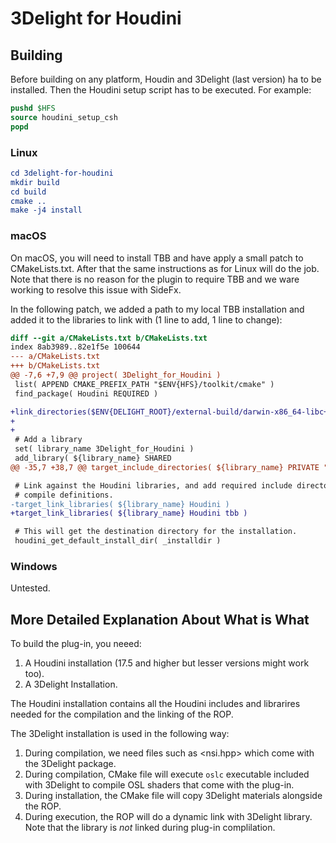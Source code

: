 # 3Delight for Houdini

## Building

Before building on any platform, Houdin and 3Delight (last version) ha to be
installed.  Then the Houdini setup script has to be executed.
For example:
```csh
pushd $HFS
source houdini_setup_csh
popd
```

### Linux

```cmake
cd 3delight-for-houdini
mkdir build
cd build
cmake ..
make -j4 install
```

### macOS

On macOS, you will need to install TBB and have apply a small patch to CMakeLists.txt.
After that the same instructions as for Linux will do the job. Note that there
is no reason for the plugin to require TBB and we ware working to resolve this
issue with SideFx.

In the following patch, we added a path to my local TBB installation and
added it to the libraries to link with (1 line to add, 1 line to change):

```patch
diff --git a/CMakeLists.txt b/CMakeLists.txt
index 8ab3989..82e1f5e 100644
--- a/CMakeLists.txt
+++ b/CMakeLists.txt
@@ -7,6 +7,9 @@ project( 3Delight_for_Houdini )
 list( APPEND CMAKE_PREFIX_PATH "$ENV{HFS}/toolkit/cmake" )
 find_package( Houdini REQUIRED )

+link_directories($ENV{DELIGHT_ROOT}/external-build/darwin-x86_64-libc++/tbb/lib)
+
+
 # Add a library
 set( library_name 3Delight_for_Houdini )
 add_library( ${library_name} SHARED
@@ -35,7 +38,7 @@ target_include_directories( ${library_name} PRIVATE "$ENV{DELIGHT}/include"  )

 # Link against the Houdini libraries, and add required include directories and
 # compile definitions.
-target_link_libraries( ${library_name} Houdini )
+target_link_libraries( ${library_name} Houdini tbb )

 # This will get the destination directory for the installation.
 houdini_get_default_install_dir( _installdir )
```

### Windows

Untested.

## More Detailed Explanation About What is What

To build the plug-in, you neeed:

1. A Houdini installation (17.5 and higher but lesser versions might work too).
2. A 3Delight Installation.

The Houdini installation contains all the  Houdini includes and librarires
needed for the compilation and the linking of the ROP.

The 3Delight installation is used in the following way:

1. During compilation, we need files such as <nsi.hpp> which come with the 3Delight package.
2. During compilation, CMake file will execute `oslc` executable included with 3Delight to compile OSL shaders that come with the plug-in.
3. During installation, the CMake file will copy 3Delight materials alongside the ROP.
4. During execution, the ROP will do a dynamic link with 3Delight library.  Note that the library is *not* linked during plug-in complilation.

